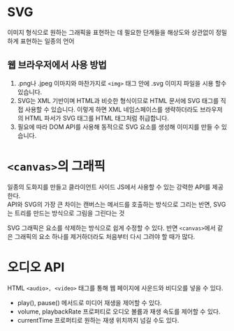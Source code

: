 # SVG

이미지 형식으로 원하는 그래픽을 표현하는 데 필요한 단계들을 해상도와 상관없이 정밀하게 표현하는 일종의 언어

## 웹 브라우저에서 사용 방법

1. .png나 .jpeg 이마지와 마찬가지로 `<img>` 태그 안에 .svg 이미지 파일을 시용 할수있습니다.
2. SVG는 XML 기반이며 HTML과 비슷한 형식이므로 HTML 문서에 SVG 태그를 직접 사용할 수 있습니다. 이렇게 하면 XML 네임스페이스를 생략하더라도 브라우저의 HTML 파서가 SVG 태그를 HTML 태그처럼 취급합니다.
3. 필요에 따라 DOM API를 사용해 동적으로 SVG 요소를 생성해 이미지를 만들 수 있습니다.

# `<canvas>`의 그래픽

일종의 도화지를 만들고 클라이언트 사이드 JS에서 사용할 수 있는 강력한 API를 제공한다.  
API와 SVG의 가장 큰 차이는 캔버스는 메서드를 호출하는 방식으로 그리는 반면, SVG는 트리를 만드는 방식으로 그림을 그린다는 것

SVG 그래픽은 요소를 삭제하는 방식으로 쉽게 수정할 수 있다. 반면 `<canvas>`에서 같은 그래픽의 요소 하나를 제거하더라도 처음부터 다시 그려야 할 때가 많다.

# 오디오 API

HTML `<audio>, <video>` 태그를 통해 웹 페이지에 사운드와 비디오를 넣을 수 있다.

- play(), pause() 메서드로 미디어 재생을 제어할 수 있다.
- volume, playbackRate 프로퍼티로 오디오 볼륨과 재생 속도를 제어할 수 있다.
- currentTime 프로퍼티로 원하는 재생 위치까지 넘길 수도 있다.
